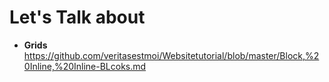 # Let's Talk about 


- **Grids**   https://github.com/veritasestmoi/Websitetutorial/blob/master/Block,%20Inline,%20Inline-BLcoks.md
